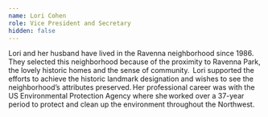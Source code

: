 ```yaml
---
name: Lori Cohen
role: Vice President and Secretary
hidden: false
---
```

Lori and her husband have lived in the Ravenna neighborhood since 1986. They selected this neighborhood because of the proximity to Ravenna Park, the lovely historic homes and the sense of community.  Lori supported the efforts to achieve the historic landmark designation and wishes to see the neighborhood’s attributes preserved. Her professional career was with the US Environmental Protection Agency where she worked over a 37-year period to protect and clean up the environment throughout the Northwest.